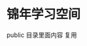 <!--
 * @Date           : 2020-08-31 16:40:01
 * @FilePath       : /jinnian-space/README.md
 * @Description    : 
-->
# 锦年学习空间

public 目录里面内容 复用
 